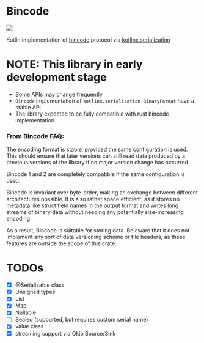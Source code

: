 # Bincode

[![](https://img.shields.io/badge/license-MIT-blue.svg)](https://opensource.org/licenses/MIT)

Kotlin implementation of [bincode](https://github.com/bincode-org/bincode) protocol
via [kotlinx.serialization](https://github.com/Kotlin/kotlinx.serialization)

# NOTE: This library in early development stage

- Some APIs may change frequently
- `Bincode` implementation of `kotlinx.serialization.BinaryFormat` have a stable API
- The library expected to be fully compatible with rust bincode implementation.

### From Bincode FAQ:
The encoding format is stable, provided the same configuration is used. This should ensure that later versions can still read data produced by a previous versions of the library if no major version change has occurred.

Bincode 1 and 2 are completely compatible if the same configuration is used.

Bincode is invariant over byte-order, making an exchange between different architectures possible. It is also rather space efficient, as it stores no metadata like struct field names in the output format and writes long streams of binary data without needing any potentially size-increasing encoding.

As a result, Bincode is suitable for storing data. Be aware that it does not implement any sort of data versioning scheme or file headers, as these features are outside the scope of this crate.

# TODOs

- [x] @Serializable class
- [x] Unsigned types
- [x] List
- [x] Map
- [x] Nullable 
- [ ] Sealed (supported, but requires custom serial name)
- [x] value class 
- [x] streaming support via Okio Source/Sink
